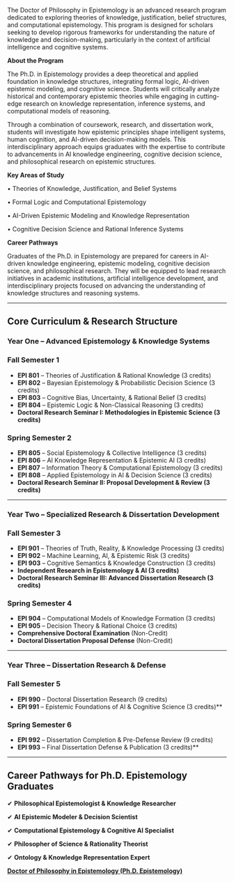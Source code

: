 The Doctor of Philosophy in Epistemology is an advanced research program dedicated to exploring theories of knowledge, justification, belief structures, and computational epistemology. This program is designed for scholars seeking to develop rigorous frameworks for understanding the nature of knowledge and decision-making, particularly in the context of artificial intelligence and cognitive systems.

**About the Program**

The Ph.D. in Epistemology provides a deep theoretical and applied foundation in knowledge structures, integrating formal logic, AI-driven epistemic modeling, and cognitive science. Students will critically analyze historical and contemporary epistemic theories while engaging in cutting-edge research on knowledge representation, inference systems, and computational models of reasoning.

Through a combination of coursework, research, and dissertation work, students will investigate how epistemic principles shape intelligent systems, human cognition, and AI-driven decision-making models. This interdisciplinary approach equips graduates with the expertise to contribute to advancements in AI knowledge engineering, cognitive decision science, and philosophical research on epistemic structures.

**Key Areas of Study**

•	Theories of Knowledge, Justification, and Belief Systems

•	Formal Logic and Computational Epistemology

•	AI-Driven Epistemic Modeling and Knowledge Representation

•	Cognitive Decision Science and Rational Inference Systems

**Career Pathways**

Graduates of the Ph.D. in Epistemology are prepared for careers in AI-driven knowledge engineering, epistemic modeling, cognitive decision science, and philosophical research. They will be equipped to lead research initiatives in academic institutions, artificial intelligence development, and interdisciplinary projects focused on advancing the understanding of knowledge structures and reasoning systems.

---

## **Core Curriculum & Research Structure**

### **Year One – Advanced Epistemology & Knowledge Systems**

### **Fall Semester 1**

- **EPI 801** – Theories of Justification & Rational Knowledge (3 credits)
- **EPI 802** – Bayesian Epistemology & Probabilistic Decision Science (3 credits)
- **EPI 803** – Cognitive Bias, Uncertainty, & Rational Belief (3 credits)
- **EPI 804** – Epistemic Logic & Non-Classical Reasoning (3 credits)
- **Doctoral Research Seminar I: Methodologies in Epistemic Science (3 credits)**

### **Spring Semester 2**

- **EPI 805** – Social Epistemology & Collective Intelligence (3 credits)
- **EPI 806** – AI Knowledge Representation & Epistemic AI (3 credits)
- **EPI 807** – Information Theory & Computational Epistemology (3 credits)
- **EPI 808** – Applied Epistemology in AI & Decision Science (3 credits)
- **Doctoral Research Seminar II: Proposal Development & Review (3 credits)**

---

### **Year Two – Specialized Research & Dissertation Development**

### **Fall Semester 3**

- **EPI 901** – Theories of Truth, Reality, & Knowledge Processing (3 credits)
- **EPI 902** – Machine Learning, AI, & Epistemic Risk (3 credits)
- **EPI 903** – Cognitive Semantics & Knowledge Construction (3 credits)
- **Independent Research in Epistemology & AI (3 credits)**
- **Doctoral Research Seminar III: Advanced Dissertation Research (3 credits)**

### **Spring Semester 4**

- **EPI 904** – Computational Models of Knowledge Formation (3 credits)
- **EPI 905** – Decision Theory & Rational Choice (3 credits)
- **Comprehensive Doctoral Examination** (Non-Credit)
- **Doctoral Dissertation Proposal Defense** (Non-Credit)

---

### **Year Three – Dissertation Research & Defense**

### **Fall Semester 5**

- **EPI 990** – Doctoral Dissertation Research (9 credits)
- **EPI 991** – Epistemic Foundations of AI & Cognitive Science (3 credits)**

### **Spring Semester 6**

- **EPI 992** – Dissertation Completion & Pre-Defense Review (9 credits)
- **EPI 993** – Final Dissertation Defense & Publication (3 credits)**

---

## **Career Pathways for Ph.D. Epistemology Graduates**

✔ **Philosophical Epistemologist & Knowledge Researcher**

✔ **AI Epistemic Modeler & Decision Scientist**

✔ **Computational Epistemology & Cognitive AI Specialist**

✔ **Philosopher of Science & Rationality Theorist**

✔ **Ontology & Knowledge Representation Expert**

[**Doctor of Philosophy in Epistemology (Ph.D. Epistemology)**](https://www.notion.so/Doctor-of-Philosophy-in-Epistemology-Ph-D-Epistemology-1952c2ffeee28028a5daf9b91e3b7837?pvs=21)